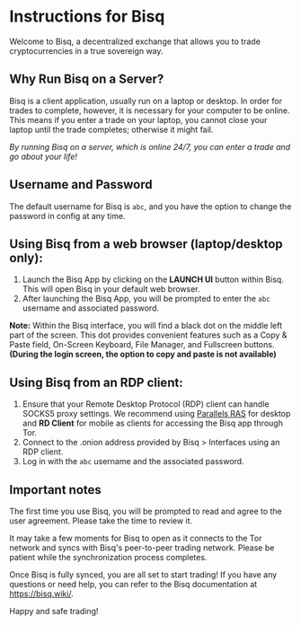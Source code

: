 # Instructions for Bisq

Welcome to Bisq, a decentralized exchange that allows you to trade cryptocurrencies in a true sovereign way.

## Why Run Bisq on a Server?

Bisq is a client application, usually run on a laptop or desktop. In order for trades to complete, however, it is necessary for your computer to be online. This means if you enter a trade on your laptop, you cannot close your laptop until the trade completes; otherwise it might fail.

*By running Bisq on a server, which is online 24/7, you can enter a trade and go about your life!*

## Username and Password

The default username for Bisq is `abc`, and you have the option to change the password in config at any time.

## Using Bisq from a web browser (laptop/desktop only):

1. Launch the Bisq App by clicking on the **LAUNCH UI** button within Bisq. This will open Bisq in your default web browser.
2. After launching the Bisq App, you will be prompted to enter the `abc` username and associated password.

**Note:** Within the Bisq interface, you will find a black dot on the middle left part of the screen. This dot provides convenient features such as a Copy & Paste field, On-Screen Keyboard, File Manager, and Fullscreen buttons. **(During the login screen, the option to copy and paste is not available)**

## Using Bisq from an RDP client:

1. Ensure that your Remote Desktop Protocol (RDP) client can handle SOCKS5 proxy settings. We recommend using [Parallels RAS](https://www.parallels.com/products/ras/download/client/) for desktop and **RD Client** for mobile as clients for accessing the Bisq app through Tor.
2. Connect to the .onion address provided by Bisq > Interfaces using an RDP client.
3. Log in with the `abc` username and the associated password.

## Important notes

The first time you use Bisq, you will be prompted to read and agree to the user agreement. Please take the time to review it.

It may take a few moments for Bisq to open as it connects to the Tor network and syncs with Bisq's peer-to-peer trading network. Please be patient while the synchronization process completes.

Once Bisq is fully synced, you are all set to start trading! If you have any questions or need help, you can refer to the Bisq documentation at https://bisq.wiki/.

Happy and safe trading!
